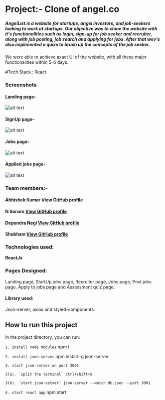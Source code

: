 # Project:- Clone of angel.co
##### AngelList is a website for startups, angel investors, and job-seekers looking to work at startups. Our objective was to clone the website with it's functionalities such as login, sign-up for job seeker and recruiter, along with job posting, job search and applying for jobs. After that wev'e also implimented a quize to brush up the concepts of the job seeker.
We were able to achieve axact UI of the website, with all these major functionalities within 5-6 days.

#Tech Stack : React

### Screenshots
#### Landing page-
![alt text](https://github.com/vshubhams/project-angel/blob/master/Screenshots/landinPage.PNG)
#### SignUp page-
![alt text](https://github.com/vshubhams/project-angel/blob/master/Screenshots/signUp.PNG)
#### Jobs page-
![alt text](https://github.com/vshubhams/project-angel/blob/master/Screenshots/jobs.PNG)
#### Applied jobs page-
![alt text](https://github.com/vshubhams/project-angel/blob/master/Screenshots/applied.PNG)

### Team members:-
#### Abhishek Kumar [View GitHub profile](https://github.com/abhishekmah)
#### N Sonam [View GitHub profile](https://github.com/Sonamkneelam)
#### Dependra Negi  [View GitHub profile](https://github.com/Deependra-Negi)
#### Shubham [View GitHub profile](https://github.com/vshubhams)
### Technologies used:
**ReactJs**
### Pages Designed:
Landing page, StartUp jobs page, Recruiter page, Jobs page, Post jobs page, Apply to jobs page and Assessment quiz page.
#### Library used:
Json-server, axios and styled-components.

## How to run this project

In the project directory, you can run:

`1. install node modules` npm i

`2. install json-server` npm install -g json-server

`3. start json-server on port 3001`

    3(a). `split the terminal` ctrl+shift+5

    3(b). `start json-setver` json-server --watch db.json --port 3001

`4. start react app` npm start
